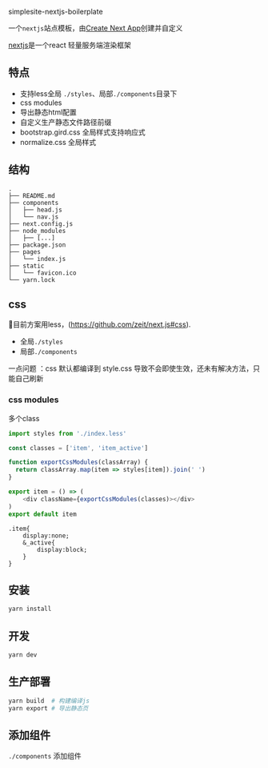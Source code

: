 
simplesite-nextjs-boilerplate

一个`nextjs`站点模板，由[Create Next App](https://github.com/segmentio/create-next-app)创建并自定义

[nextjs](https://nextjs.org/)是一个react 轻量服务端渲染框架

## 特点

- 支持less全局 `./styles`、局部`./components`目录下
- css modules
- 导出静态html配置
- 自定义生产静态文件路径前缀
- bootstrap.gird.css 全局样式支持响应式
- normalize.css 全局样式

## 结构

```
.
├── README.md
├── components
│   ├── head.js
│   └── nav.js
├── next.config.js
├── node_modules
│   ├── [...]
├── package.json
├── pages
│   └── index.js
├── static
│   └── favicon.ico
└── yarn.lock
```

## css

目前方案用less，(https://github.com/zeit/next.js#css).

- 全局`./styles`
- 局部`./components`

一点问题 ：css 默认都编译到 style.css 导致不会即使生效，还未有解决方法，只能自己刷新

### css modules

多个class

```javascript
import styles from './index.less'

const classes = ['item', 'item_active']

function exportCssModules(classArray) {
  return classArray.map(item => styles[item]).join(' ')
}

export item = () => (
    <div className={exportCssModules(classes)></div>
)
export default item
```

```less
.item{
    display:none;
    &_active{
        display:block;
    }
}

```


## 安装

```bash
yarn install
```

## 开发

```bash
yarn dev
```

## 生产部署

```bash
yarn build  # 构建编译js
yarn export # 导出静态页
```

## 添加组件

`./components` 添加组件
